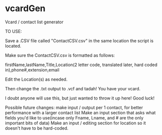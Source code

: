 # vcardGen
Vcard / contact list generator

TO USE: 

  Save a .CSV file called "ContactCSV.csv" in the same location the script is located. 

  Make sure the ContactCSV.csv is formatted as follows: 

  firstName,lastName,Title,Location(2 letter code, translated later, hard coded in),phone#,extension,email 

  Edit the Location(s) as needed. 
  
  Then change the .txt output to .vcf and tadah! You have your vcard. 


I doubt anyone will use this, but just wanted to throw it up here! Good luck! 

Possible future changes: 
  make input / output per 1 contact, for better performance with a larger contact list
  Make an input section that asks what fields you'd like to use(incase only Fname, Lname, and # are the only important bits of data)
  Make an input / editing section for location so it doesn't have to be hard-coded. 



